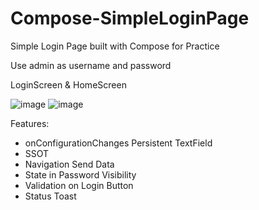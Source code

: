 # Compose-SimpleLoginPage
Simple Login Page built with Compose for Practice

Use admin as username and password

LoginScreen & HomeScreen

![image](https://user-images.githubusercontent.com/80554545/220025438-5a2fbfac-d8a4-4531-85d2-792ba1b4518e.png)
![image](https://user-images.githubusercontent.com/80554545/220025608-d596b804-dc50-47d7-a92d-c5d0383fa944.png)


Features:
- onConfigurationChanges Persistent TextField
- SSOT
- Navigation Send Data
- State in Password Visibility
- Validation on Login Button
- Status Toast
